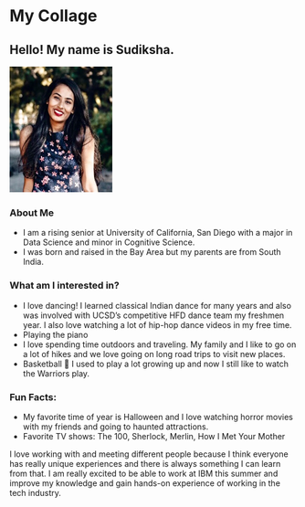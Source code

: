# My Collage
## Hello! My name is Sudiksha.

<img src="small_profile.jpeg" width="180" height= "220"/>

### About Me
- I am a rising senior at University of California, San Diego with a major in Data Science and minor in Cognitive Science.
- I was born and raised in the Bay Area but my parents are from South India.

### What am I interested in?
- I love dancing! I learned classical Indian dance for many years and also was involved with UCSD’s competitive HFD dance team my freshmen year. I also love watching a lot of hip-hop dance videos in my free time.
- Playing the piano
- I love spending time outdoors and traveling. My family and I like to go on a lot of hikes and we love going on long road trips to visit new places.
- Basketball 🏀  I used to play a lot growing up and now I still like to watch the Warriors play.

### Fun Facts:
- My favorite time of year is Halloween and I love watching horror movies with my friends and going to haunted attractions.
- Favorite TV shows: The 100, Sherlock, Merlin, How I Met Your Mother

I love working with and meeting different people because I think everyone has really unique experiences and there is always something I can learn from that. I am really excited to be able to work at IBM this summer and improve my knowledge and gain hands-on experience of working in the tech industry. 





